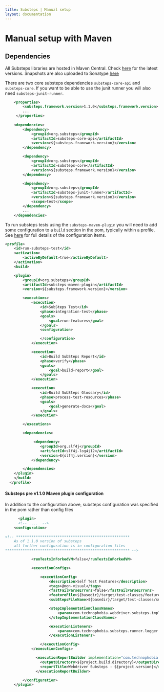 ```yaml
---
title: Substeps | Manual setup
layout: documentation
---
```


Manual setup with Maven
=======================

## Dependencies

All Substeps libraries are hosted in Maven Central.  Check <a href="http://search.maven.org/#search|ga|1|org.substeps">here</a> for the latest versions.  Snapshots are also uploaded to Sonatype [here](https://oss.sonatype.org/content/repositories/snapshots/org/substeps/)

There are two core substeps dependencies `substeps-core-api` and `substeps-core`.  If you want to be able to use the junit runner you will also need `substeps-junit-runner`.

``` xml
	<properties>
        <substeps.framework.version>1.1.0</substeps.framework.version>
        ...
     </properties>
        
	<dependencies>
		<dependency>
			<groupId>org.substeps</groupId>
			<artifactId>substeps-core-api</artifactId>
			<version>${substeps.framework.version}</version>
		</dependency>

		<dependency>
			<groupId>org.substeps</groupId>
			<artifactId>substeps-core</artifactId>
			<version>${substeps.framework.version}</version>
		</dependency>

		<dependency>
			<groupId>org.substeps</groupId>
			<artifactId>substeps-junit-runner</artifactId>
			<version>${substeps.framework.version}</version>
			<scope>test</scope>
		</dependency>
        ...
    </dependencies>    
```


To run substeps tests using the `substeps-maven-plugin` you will need to add some configuration to a `build` section in the pom, typically within a profile. See [here](../running#general-settings) for full details of the configuration items.

``` xml
<profile>
    <id>run-substeps-test</id>
    <activation>
        <activeByDefault>true</activeByDefault>
    </activation>
    <build>

    <plugin>
        <groupId>org.substeps</groupId>
        <artifactId>substeps-maven-plugin</artifactId>
        <version>${substeps.framework.version}</version>

        <executions>
            <execution>
                <id>SubSteps Test</id>
                <phase>integration-test</phase>
                <goals>
                    <goal>run-features</goal>
                </goals>
                <configuration>

                </configuration>
            </execution>

            <execution>
                <id>Build SubSteps Report</id>
                <phase>verify</phase>
                <goals>
                    <goal>build-report</goal>
                </goals>
            </execution>

            <execution>
                <id>Build SubSteps Glossary</id>
                <phase>process-test-resources</phase>
                <goals>
                    <goal>generate-docs</goal>
                </goals>
            </execution>

        </executions>

        <dependencies>

             <dependency>
                <groupId>org.slf4j</groupId>
                <artifactId>slf4j-log4j12</artifactId>
                <version>${slf4j.version}</version>
            </dependency>

        </dependencies>
    </plugin>
    </build>
  </profile>
```

#### Substeps pre v1.1.0 Maven plugin configuration

In addition to the configuration above, substeps configuration was specified in the pom rather than config files

```xml
      <plugin>
      <!-- ....  -->
    <configuration>
 
<!-- ****************************************************
    As of 1.1.0 version of substeps 
    all further configuration is in configuration files 
********************************************************* -->

            <runTestsInForkedVM>false</runTestsInForkedVM>

            <executionConfigs>

                <executionConfig>
                    <description>Self Test Features</description>
                    <tags>@non-visual</tags>
                    <fastFailParseErrors>false</fastFailParseErrors>
                    <featureFile>${basedir}/target/test-classes/features</featureFile>
                    <subStepsFileName>${basedir}/target/test-classes/substeps</subStepsFileName>

                    <stepImplementationClassNames>
                        <param>com.technophobia.webdriver.substeps.impl.BaseWebdriverSubStepImplementations</param>
                    </stepImplementationClassNames>

                    <executionListeners>
                        <param>com.technophobia.substeps.runner.logger.StepExecutionLogger</param>
                    </executionListeners>

                </executionConfig>
            </executionConfigs>

              <executionReportBuilder implementation="com.technophobia.substeps.report.DefaultExecutionReportBuilder">
                <outputDirectory>${project.build.directory}</outputDirectory>
                <reportTitle>Webdriver Substeps - ${project.version}</reportTitle>
              </executionReportBuilder>

        </configuration> 
    </plugin>
```